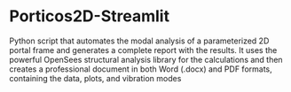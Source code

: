 # Porticos2D-Streamlit
Python script that automates the modal analysis of a parameterized 2D portal frame and generates a complete report with the results. It uses the powerful OpenSees structural analysis library for the calculations and then creates a professional document in both Word (.docx) and PDF formats, containing the data, plots, and vibration modes
